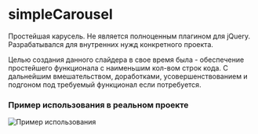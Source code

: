 # simpleCarousel

Простейшая карусель. Не является полноценным плагином для jQuery. Разрабатывался для внутренних нужд конкретного проекта.

Целью создания данного слайдера в свое время была - обеспечение простейшего функционала с наименьшим кол-вом строк кода. С дальнейшим вмешательством, доработками, усовершенствованием и подгоном под требуемый функционал если потребуется.

### Пример использования в реальном проекте
![Пример использования](http://grinderspro.ru/uploads/git/simpleCarousel.jpg)